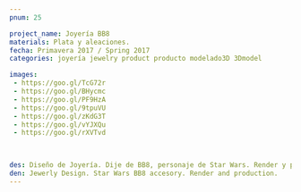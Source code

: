 ```yaml
---
pnum: 25

project_name: Joyería BB8
materials: Plata y aleaciones.
fecha: Primavera 2017 / Spring 2017
categories: joyería jewelry product producto modelado3D 3Dmodel

images:
 - https://goo.gl/TcG72r
 - https://goo.gl/BHycmc
 - https://goo.gl/PF9HzA
 - https://goo.gl/9tpuVU
 - https://goo.gl/zKdG3T
 - https://goo.gl/vYJXQu
 - https://goo.gl/rXVTvd
 


des: Diseño de Joyería. Dije de BB8, personaje de Star Wars. Render y producción del dije.
den: Jewerly Design. Star Wars BB8 accesory. Render and production.
---
```

